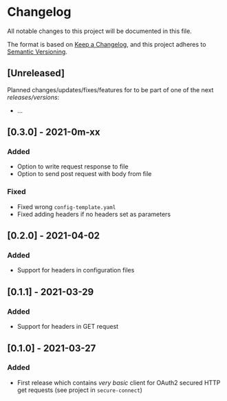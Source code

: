 # Changelog
All notable changes to this project will be documented in this file.

The format is based on [Keep a Changelog](https://keepachangelog.com/en/1.0.0/),
and this project adheres to [Semantic Versioning](https://semver.org/spec/v2.0.0.html).

## [Unreleased]
Planned changes/updates/fixes/features for to be part of one of the next _releases/versions_:
  * ...

## [0.3.0] - 2021-0m-xx
### Added
  * Option to write request response to file
  * Option to send post request with body from file

### Fixed
  * Fixed wrong `config-template.yaml`  
  * Fixed adding headers if no headers set as parameters

## [0.2.0] - 2021-04-02
### Added
  * Support for headers in configuration files

## [0.1.1] - 2021-03-29
### Added
  * Support for headers in GET request

## [0.1.0] - 2021-03-27
### Added
  * First release which contains _very basic_ client for OAuth2 secured HTTP get requests (see project in `secure-connect`)

<!--### Added => for new features.-->
<!--### Changed => for changes in existing functionality.-->
<!--### Deprecated => for soon-to-be removed features.-->
<!--### Removed => for now removed features.-->
<!--### Fixed => for any bug fixes.-->
<!--### Security => in case of vulnerabilities.-->